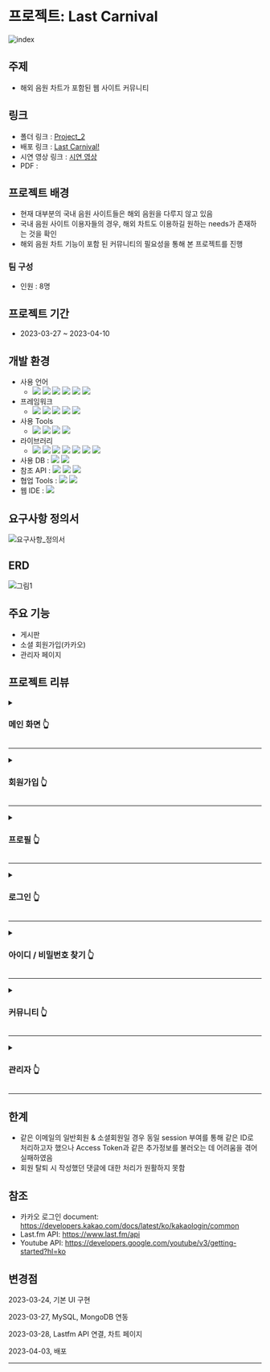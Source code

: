 # 프로젝트: Last Carnival
![index](https://user-images.githubusercontent.com/120995522/230261320-2809c8f6-0e18-4b42-8576-9913432e5833.PNG)

## 주제
- 해외 음원 차트가 포함된 웹 사이트 커뮤니티

## 링크
- 폴더 링크 : [Project_2](https://github.com/Depra3/Human_Project2)
- 배포 링크 : [Last Carnival!](https://34.64.62.94:8080/)
- 시연 영상 링크 : [시연 영상](https://youtu.be/4hcJi-qpkdU)
- PDF : 

## 프로젝트 배경
- 현재 대부분의 국내 음원 사이트들은 해외 음원을 다루지 않고 있음
- 국내 음원 사이트 이용자들의 경우, 해외 차트도 이용하길 원하는 needs가 존재하는 것을 확인
- 해외 음원 차트 기능이 포함 된 커뮤니티의 필요성을 통해 본 프로젝트를 진행

### 팀 구성
- 인원 : 8명

## 프로젝트 기간
- 2023-03-27 ~ 2023-04-10

## 개발 환경
- 사용 언어
  + <img src="https://img.shields.io/badge/Java-007396?style=flat&logo=Java&logoColor=white"> <img src="https://img.shields.io/badge/SQL-F80000?style=flat&logo=SQL&logoColor=white"> <img src="https://img.shields.io/badge/html-E34F26?style=flat&logo=html5&logoColor=white"> <img src="https://img.shields.io/badge/css-1572B6?style=flat&logo=css3&logoColor=white"> <img src="https://img.shields.io/badge/javascript-F7DF1E?style=flat&logo=javascript&logoColor=black"> <img src="https://img.shields.io/badge/jquery-0769AD?style=flat&logo=jquery&logoColor=white">
- 프레임워크
  + <img src="https://img.shields.io/badge/bootstrap-7952B3?style=flat&logo=bootstrap&logoColor=white"> <img src="https://img.shields.io/badge/springboot 2-6DB33F?style=flat&logo=springboot&logoColor=white"> <img src="https://img.shields.io/badge/springsecurity 5-6DB33F?style=flat&logo=springsecurity&logoColor=white"> <img src="https://img.shields.io/badge/MyBatis 3-6DB33F?style=flat&logo=MyBatis&logoColor=white"> <img src="https://img.shields.io/badge/thymeleaf-005F0F?style=flat&logo=thymeleaf&logoColor=white">
- 사용 Tools
  + <img src="https://img.shields.io/badge/eclipseide:4.25.0-2C2255?style=flat&logo=eclipseide&logoColor=white"/> <img src="https://img.shields.io/badge/openjdk:17.0.4.1-686767?style=flat&logo=openjdk&logoColor=black"/> <img src="https://img.shields.io/badge/visualstudiocode:1.74.1-007ACC?style=flat&logo=visualstudiocode&logoColor=white"/> <img src="https://img.shields.io/badge/mysql:8.0.31-4479A1?style=flat&logo=mysql&logoColor=white"/>
- 라이브러리
  + <img src="https://img.shields.io/badge/Lombok-6DB33F?style=flat&logo=Lombok&logoColor=white"> <img src="https://img.shields.io/badge/Validation-6DB33F?style=flat&logo=springboot&logoColor=white"> <img src="https://img.shields.io/badge/Devtools-6DB33F?style=flat&logo=springboot&logoColor=white"> <img src="https://img.shields.io/badge/OkHttp-6DB33F?style=flat&logo=OkHttp&logoColor=white"> <img src="https://img.shields.io/badge/commons.io-D22128?style=flat&logo=apache&logoColor=white"> <img src="https://img.shields.io/badge/commons.codec-D22128?style=flat&logo=apache&logoColor=white"> <img src="https://img.shields.io/badge/Guava-4285F4?style=flat&logo=google&logoColor=white">
- 사용 DB : <img src="https://img.shields.io/badge/mysql:8.0.31-4479A1?style=flat&logo=mysql&logoColor=white"/> <img src="https://img.shields.io/badge/mongodb-47A248?style=flat&logo=mongodb&logoColor=white"/>
- 참조 API : <img src="https://img.shields.io/badge/lastdotfm-D51007?style=flat&logo=lastdotfm&logoColor=white"/> <img src="https://img.shields.io/badge/youtube-FF0000?style=flat&logo=youtube&logoColor=white"/> <img src="https://img.shields.io/badge/kakao-FFCD00?style=flat&logo=kakao&logoColor=white"/>
- 협업 Tools : <img src="https://img.shields.io/badge/slack-4A154B?style=flat&logo=slack&logoColor=white"/> <img src="https://img.shields.io/badge/trello-0052CC?style=flat&logo=trello&logoColor=white"/>
- 웹 IDE : <img src="https://img.shields.io/badge/github-181717?style=flat&logo=github&logoColor=white"/>


## 요구사항 정의서
![요구사항_정의서](https://user-images.githubusercontent.com/120995555/231071141-e2164b49-37e7-4f46-b680-1303b0c8884f.png)

## ERD
![그림1](https://user-images.githubusercontent.com/120995522/230264333-8c11f3b6-e373-4134-af9e-8acc661e93be.png)


## 주요 기능
- 게시판
- 소셜 회원가입(카카오)
- 관리자 페이지


## 프로젝트 리뷰

<details>
<summary><h3>메인 화면 👆</h3></summary>
<div markdown="1">

- 해외 음원 차트 50개를 보여 줌
![image](https://user-images.githubusercontent.com/120995529/230283352-916d974b-8bd7-46d4-9dc3-83ddd537aa73.png)

- 앨범 이미지, 유튜브 이미지 눌렀을 때 유튜브 링크로 이동
![youtubebutton-1](https://user-images.githubusercontent.com/120995529/230284511-ee522bc3-144a-49ab-acf0-a92e92415fbf.png)
</div>
</details>

***

<details>
<summary><h3>회원가입 👆</h3></summary>
<div markdown="1">

- 중복확인 한개라도 수행 안할 시 등록이 안됨
![회원가입중복확인X](https://user-images.githubusercontent.com/120995529/230286925-78f61c08-d589-4ba3-aef9-e4c7a6e4fc83.png)

- 유효성 검사
![회원가입유효성검사](https://user-images.githubusercontent.com/120995529/230287011-79be95aa-6ce0-4e30-bb70-b4b3442b10f8.png)

- 회원가입 완료 시 자동 로그인
![회원가입후자동로그인1](https://user-images.githubusercontent.com/120995529/230287394-42d1ad03-acf2-40dd-88b2-886e993147ff.png)
</div>
</details>

***

<details>
<summary><h3>프로필 👆</h3></summary>
<div markdown="1">

![프로필](https://user-images.githubusercontent.com/120995529/230287658-a474c314-aade-43b4-a54f-25b1adce236f.png)

- 내 정보 수정
![개인정보수정](https://user-images.githubusercontent.com/120995529/230287823-183caf22-a069-40d0-bd98-b2776e71bd0c.png)

  - 이메일 변경 시 중복확인 및 유효성 검사
  ![이메일변경](https://user-images.githubusercontent.com/120995529/230290211-f978c6d4-1bef-459a-a8c0-5e4f26c2026f.jpg)


  - 비밀번호 변경 시 유효성 검사
  ![비밀번호변경휴요성](https://user-images.githubusercontent.com/120995529/230287999-6a4df00d-eccf-4e8a-8602-640e2aafd713.png)
</div>
</details>

***

<details>
<summary><h3>로그인 👆</h3></summary>
<div markdown="1">

- 아이디 저장 및 자동 로그인 기능
  - 아이디 저장 : 로그인 시 아이디 자동 입력
- 카카오 로그인
![카카오로그인](https://user-images.githubusercontent.com/120995529/230291839-393ea344-22f5-48b9-bafa-98acf5e455e1.png)
</div>
</details>

***

<details>
<summary><h3>아이디 / 비밀번호 찾기 👆</h3></summary>
<div markdown="1">

- 비밀번호 찾기 수행 시 비밀번호는 임시 비밀번호로 변경
![아이디비밀번호찾기](https://user-images.githubusercontent.com/120995529/230292688-2bff2a72-ed7f-4a5b-a2ec-d51f2a49af61.jpg)
</div>
</details>

***

<details>
<summary><h3>커뮤니티 👆</h3></summary>
<div markdown="1">

- 로그인 여부
![커뮤니티로그인여부](https://user-images.githubusercontent.com/120995529/230293673-de7e9b26-45b4-4430-b69c-7160262494da.jpg)

- 게시글 및 댓글 
![커뮤니티](https://user-images.githubusercontent.com/120995529/230296940-9c449c10-8336-4728-a790-c3a0a280dbf5.jpg)
</div>
</details>

***

<details>
<summary><h3>관리자 👆</h3></summary>
<div markdown="1">

- 회원관리
![회원 관리 - 관리자](https://user-images.githubusercontent.com/120995529/230303135-51701790-0ca4-4318-a178-1f30f0c385d0.png)

- 닉네임 변경 및 회원 삭제
![관리자](https://user-images.githubusercontent.com/120995529/230302072-94051e3b-d8c1-4725-a58b-7212e62b8d7f.jpg)

- 권한 관리
![회원 권한 관리 - 관리자](https://user-images.githubusercontent.com/120995529/230303344-ae97d43b-f4f0-44ec-8336-ff0eb4b082ad.png)

- 게시물 관리
![게시글 보기+댓글 - 관리자](https://user-images.githubusercontent.com/120995529/230303254-7edf9e50-f3a1-43ac-aec9-f2c40f323240.png)
</div>
</details>

***


## 한계
- 같은 이메일의 일반회원 & 소셜회원일 경우 동일 session 부여를 통해 같은 ID로 처리하고자 했으나 Access Token과 같은 추가정보를 불러오는 데 어려움을 겪어 실패하였음
- 회원 탈퇴 시 작성했던 댓글에 대한 처리가 원활하지 못함


## 참조
- 카카오 로그인 document: https://developers.kakao.com/docs/latest/ko/kakaologin/common
- Last.fm API: https://www.last.fm/api
- Youtube API: https://developers.google.com/youtube/v3/getting-started?hl=ko


## 변경점
2023-03-24, 기본 UI 구현

2023-03-27, MySQL, MongoDB 연동

2023-03-28, Lastfm API 연결, 차트 페이지 

2023-04-03, 배포
***
